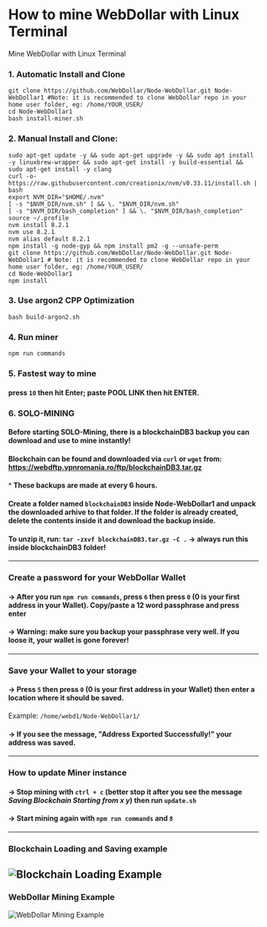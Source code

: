 # How to mine WebDollar with Linux Terminal
Mine WebDollar with Linux Terminal

### 1. Automatic Install and Clone
```shell
git clone https://github.com/WebDollar/Node-WebDollar.git Node-WebDollar1 #Note: it is recommended to clone WebDollar repo in your home user folder, eg: /home/YOUR_USER/
cd Node-WebDollar1
bash install-miner.sh
```
### 2. Manual Install and Clone:
```shell
sudo apt-get update -y && sudo apt-get upgrade -y && sudo apt install -y linuxbrew-wrapper && sudo apt-get install -y build-essential && sudo apt-get install -y clang
curl -o- https://raw.githubusercontent.com/creationix/nvm/v0.33.11/install.sh | bash
export NVM_DIR="$HOME/.nvm"
[ -s "$NVM_DIR/nvm.sh" ] && \. "$NVM_DIR/nvm.sh"
[ -s "$NVM_DIR/bash_completion" ] && \. "$NVM_DIR/bash_completion"
source ~/.profile
nvm install 8.2.1
nvm use 8.2.1
nvm alias default 8.2.1
npm install -g node-gyp && npm install pm2 -g --unsafe-perm
git clone https://github.com/WebDollar/Node-WebDollar.git Node-WebDollar1 # Note: it is recommended to clone WebDollar repo in your home user folder, eg: /home/YOUR_USER/
cd Node-WebDollar1
npm install
```
### 3. Use argon2 CPP Optimization
```shell
bash build-argon2.sh
```
### 4. Run miner
```shell
npm run commands
```
### 5. Fastest way to mine
#### press ```10``` then hit Enter; paste POOL LINK then hit ENTER.

### 6. SOLO-MINING
#### Before starting SOLO-Mining, there is a blockchainDB3 backup you can download and use to mine instantly!
#### Blockchain can be found and downloaded via ```curl``` or ```wget``` from: <a href="https://webdftp.vpnromania.ro/ftp/blockchainDB3.tar.gz">https://webdftp.vpnromania.ro/ftp/blockchainDB3.tar.gz</a>
#### ^ These backups are made at every 6 hours.
#### Create a folder named ```blockchainDB3``` inside Node-WebDollar1 and unpack the downloaded arhive to that folder. If the folder is already created, delete the contents inside it and download the backup inside.
#### To unzip it, run: ```tar -zxvf blockchainDB3.tar.gz -C .``` -> always run this inside blockchainDB3 folder!
----
### **Create a password for your WebDollar Wallet**
#### -> After you run ```npm run commands```, press ```6``` then press ```0``` (0 is your first address in your Wallet). Copy/paste a 12 word passphrase and press enter
#### -> Warning: make sure you backup your passphrase very well. If you loose it, your wallet is gone forever!
----
### **Save your Wallet to your storage**
#### -> Press ```5``` then press ```0``` (0 is your first address in your Wallet) then enter a location where it should be saved. 
   Example: ```/home/webd1/Node-WebDollar1/```
#### -> If you see the message, "Address Exported Successfully!" your address was saved.
----
### **How to update Miner instance**
#### -> Stop mining with ```ctrl + c``` (better stop it after you see the message *Saving Blockchain Starting from x y*) then run ```update.sh```
#### -> Start mining again with ```npm run commands``` and ```8```
----
### Blockchain Loading and Saving example ###
<img src="https://webdollarvpn.io/img/webdollar-saving-blockchain-img1.jpg" alt="Blockchain Loading Example" /></img>
----
### WebDollar Mining Example
<img src="https://webdollarvpn.io/img/webdollar-mining-terminal-img1.jpg" alt="WebDollar Mining Example" /></img>

